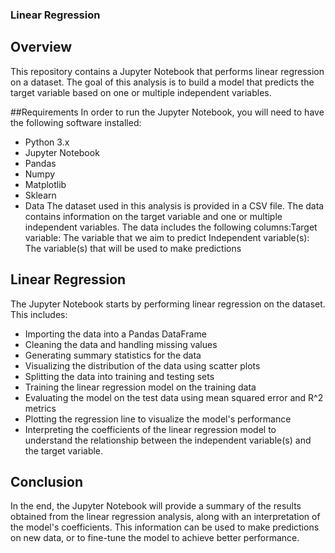 ### Linear Regression
## Overview
This repository contains a Jupyter Notebook that performs linear regression on a dataset. The goal of this analysis is to build a model that predicts the target variable based on one or multiple independent variables.

##Requirements
In order to run the Jupyter Notebook, you will need to have the following software installed:

- Python 3.x
- Jupyter Notebook
- Pandas
- Numpy
- Matplotlib
- Sklearn
- Data
The dataset used in this analysis is provided in a CSV file. The data contains information on the target variable and one or multiple independent variables. The data includes the following columns:Target variable:
The variable that we aim to predict Independent variable(s): The variable(s) that will be used to make predictions
## Linear Regression
The Jupyter Notebook starts by performing linear regression on the dataset. This includes:

- Importing the data into a Pandas DataFrame
- Cleaning the data and handling missing values
- Generating summary statistics for the data
- Visualizing the distribution of the data using scatter plots
- Splitting the data into training and testing sets
- Training the linear regression model on the training data
- Evaluating the model on the test data using mean squared error and R^2 metrics
- Plotting the regression line to visualize the model's performance
- Interpreting the coefficients of the linear regression model to understand the relationship between the independent variable(s) and the target variable.
## Conclusion
In the end, the Jupyter Notebook will provide a summary of the results obtained from the linear regression analysis, along with an interpretation of the model's coefficients. This information can be used to make predictions on new data, or to fine-tune the model to achieve better performance.
